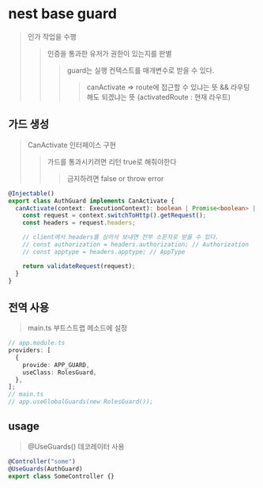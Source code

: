 # nest base guard

> 인가 작업을 수행
>
> > 인증을 통과한 유저가 권한이 있는지를 판별
> >
> > > guard는 실행 컨텍스트를 매개변수로 받을 수 있다.
> > >
> > > > canActivate => route에 접근할 수 있냐는 뜻 && 라우팅 해도 되겠냐는 뜻 (activatedRoute : 현재 라우트)

## 가드 생성

> CanActivate 인터페이스 구현
>
> > 가드를 통과시키려면 리턴 true로 해줘야한다
> >
> > > 금지하려면 false or throw error

```ts
@Injectable()
export class AuthGuard implements CanActivate {
  canActivate(context: ExecutionContext): boolean | Promise<boolean> | Observable<boolean> {
    const request = context.switchToHttp().getRequest();
    const headers = request.headers;

    // client에서 headers를 심어서 보내면 전부 소문자로 받을 수 있다.
    // const authorization = headers.authorization; // Authorization
    // const apptype = headers.apptype; // AppType

    return validateRequest(request);
  }
}
```

## 전역 사용

> main.ts 부트스트랩 메소드에 설정

```ts
// app.module.ts
providers: [
  {
    provide: APP_GUARD,
    useClass: RolesGuard,
  },
];
// main.ts
// app.useGlobalGuards(new RolesGuard());
```

## usage

> @UseGuards() 데코레이터 사용

```ts
@Controller("some")
@UseGuards(AuthGuard)
export class SomeController {}
```
